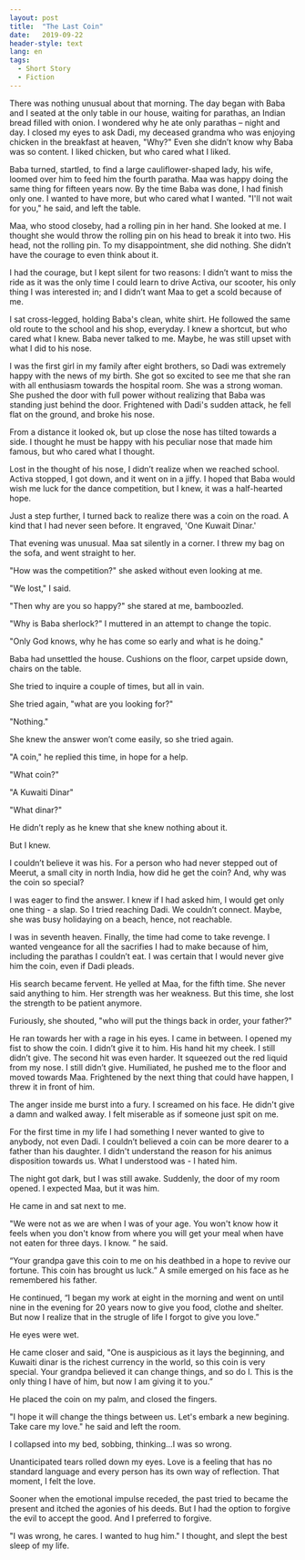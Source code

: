 ```yaml
---
layout: post
title:  "The Last Coin"
date:   2019-09-22
header-style: text
lang: en
tags:
  - Short Story
  - Fiction
---
```

There was nothing unusual about that morning. The day began with Baba and I seated at the only table in our house, waiting for parathas, an Indian bread filled with onion. I wondered why he ate only parathas –  night and day. I closed my eyes to ask Dadi, my deceased grandma who was enjoying chicken in the breakfast at heaven, "Why?" Even she didn’t know why Baba was so content. I liked chicken, but who cared what I liked.

Baba turned, startled, to find a large cauliflower-shaped lady, his wife, loomed over him to feed him the fourth paratha. Maa was happy doing the same thing for fifteen years now. By the time Baba was done, I had finish only one. I wanted to have more, but who cared what I wanted. "I'll not wait for you," he said, and left the table. 

Maa, who stood closeby, had a rolling pin in her hand. She looked at me. I thought she would throw the rolling pin on his head to break it into two. His head, not the rolling pin. To my disappointment, she did nothing. She didn’t have the courage to even think about it.

I had the courage, but I kept silent for two reasons: I didn’t want to miss the ride as it was the only time I could learn to drive Activa, our scooter, his only thing I was interested in; and I didn’t want Maa to get a scold because of me.

I sat cross-legged, holding Baba's clean, white shirt. He followed the same old route to the school and his shop, everyday. I knew a shortcut, but who cared what I knew. Baba never talked to me. Maybe, he was still upset with what I did to his nose.

I was the first girl in my family after eight brothers, so Dadi was extremely happy with the news of my birth. She got so excited to see me that she ran with all enthusiasm towards the hospital room. She was a strong woman. She pushed the door with full power without realizing that Baba was standing just behind the door. Frightened with Dadi's sudden attack, he fell flat on the ground, and broke his nose.

From a distance it looked ok, but up close the nose has tilted towards a side. I thought he must be happy with his peculiar nose that made him famous, but who cared what I thought.

Lost in the thought of his nose, I didn’t realize when we reached school. Activa stopped, I got down, and it went on in a jiffy. I hoped that Baba would wish me luck for the dance competition, but I knew, it was a half-hearted hope.

Just a step further, I turned back to realize there was a coin on the road. A kind that I had never seen before. It engraved, 'One Kuwait Dinar.'

That evening was unusual. Maa sat silently in a corner. I threw my bag on the sofa, and went straight to her.

"How was the competition?" she asked without even looking at me.

"We lost," I said.

"Then why are you so happy?" she stared at me, bamboozled.

"Why is Baba sherlock?" I muttered in an attempt to change the topic. 

"Only God knows, why he has come so early and what is he doing." 

Baba had unsettled the house. Cushions on the floor, carpet upside down, chairs on the table. 

She tried to inquire a couple of times, but all in vain. 

She tried again, "what are you looking for?"

"Nothing."

She knew the answer won’t come easily, so she tried again.

"A coin," he replied this time, in hope for a help.

"What coin?"

"A Kuwaiti Dinar"

"What dinar?"

He didn’t reply as he knew that she knew nothing about it.

But I knew.

I couldn’t believe it was his. For a person who had never stepped out of Meerut, a small city in north India, how did he get the coin? And, why was the coin so special? 

I was eager to find the answer. I knew if I had asked him, I would get only one thing - a slap. So I tried reaching Dadi. We couldn’t connect. Maybe, she was busy holidaying on a beach, hence, not reachable.

I was in seventh heaven. Finally, the time had come to take revenge. I wanted vengeance for all the sacrifies I had to make because of him, including the parathas I couldn’t eat. I was certain that I would never give him the coin, even if Dadi pleads.  

His search became fervent. He yelled at Maa, for the fifth time. She never said anything to him. Her strength was her weakness. But this time, she lost the strength to be patient anymore.

Furiously, she shouted, "who will put the things back in order, your father?"

He ran towards her with a rage in his eyes. I came in between. I opened my fist to show the coin. I didn’t give it to him. His hand hit my cheek. I still didn’t give. The second hit was even harder. It squeezed out the red liquid from my nose. I still didn’t give. Humiliated, he pushed me to the floor and moved towards Maa. Frightened by the next thing that could have happen, I threw it in front of him. 

The anger inside me burst into a fury. I screamed on his face. He didn't give a damn and walked away. I felt miserable as if someone  just spit on me.

For the first time in my life I had something I never wanted to give to anybody, not even Dadi. I couldn’t believed a coin can be more dearer to a father than his daughter. I didn't understand the reason for his animus disposition towards us. What I understood was -  I hated him.

The night got dark, but I was still awake. Suddenly, the door of my room opened. I expected Maa, but it was him. 

He came in and sat next to me. 

"We were not as we are when I was of your age. You won't know how it feels when you don't know from where you will get your meal when have not eaten for three days. I know. ” he said.

“Your grandpa gave this coin to me on his deathbed in a hope to revive our fortune. This coin has brought us luck.” A smile emerged on his face as he remembered his father.

He continued, “I began my work at eight in the morning and went on until nine in the evening for 20 years now to give you food, clothe and shelter. But now I realize that in the strugle of life I forgot to give you love.”

He eyes were wet. 

He came closer and said, "One is auspicious as it lays the beginning, and Kuwaiti dinar is the richest currency in the world, so this coin is very special. Your grandpa believed it can change things, and so do I. This is the only thing I have of him, but now I am giving it to you.”

He placed the coin on my palm, and closed the fingers. 

"I hope it will change the things between us. Let's embark a new begining. Take care my love." he said and left the room.

I collapsed into my bed, sobbing, thinking...I was so wrong. 

Unanticipated tears rolled down my eyes. Love is a feeling that has no standard language and every person has its own way of reflection. That moment, I felt the love.

Sooner when the emotional impulse receded, the past tried to became the present and itched the agonies of his deeds. But I had the option to forgive the evil to accept the good. And I preferred to forgive.

"I was wrong, he cares. I wanted to hug him." I thought, and slept the best sleep of my life.
